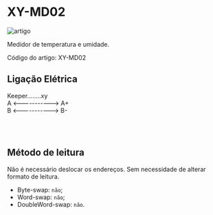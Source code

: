 # XY-MD02


![artigo](/product.png)


Medidor de temperatura e umidade.

Código do artigo: XY-MD02

## Ligação Elétrica

Keeper........xy <br/>
A <-----------> A+ <br/>
B <-----------> B-

<br/>

<br/>

## Método de leitura
Não é necessário deslocar os endereços. Sem necessidade de alterar formato de leitura.
- Byte-swap: `não`;
- Word-swap: `não`;
- DoubleWord-swap: `não`.